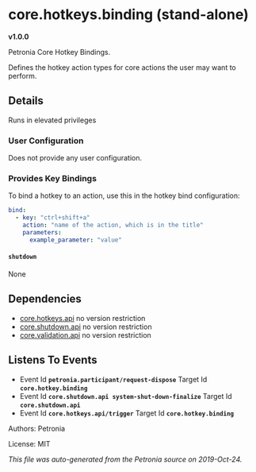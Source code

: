 # core.hotkeys.binding (stand-alone)
**v1.0.0**

Petronia Core Hotkey Bindings.


Defines the hotkey action types for core actions the user may want to perform.

## Details

Runs in elevated privileges

### User Configuration

Does not provide any user configuration.



### Provides Key Bindings

To bind a hotkey to an action, use this in the hotkey bind configuration:

```yaml
bind:
  - key: "ctrl+shift+a"
    action: "name of the action, which is in the title"
    parameters:
      example_parameter: "value"
``` 


#### `shutdown`

None




## Dependencies

* [core.hotkeys.api](core.hotkeys.api.md)
  no version restriction
* [core.shutdown.api](core.shutdown.api.md)
  no version restriction
* [core.validation.api](core.validation.api.md)
  no version restriction






## Listens To Events

* Event Id **`petronia.participant/request-dispose`**
  Target Id **`core.hotkey.binding`**
* Event Id **`core.shutdown.api system-shut-down-finalize`**
  Target Id **`core.shutdown.api`**
* Event Id **`core.hotkeys.api/trigger`**
  Target Id **`core.hotkey.binding`**



Authors: Petronia

License: MIT

*This file was auto-generated from the Petronia source on 2019-Oct-24.*
